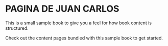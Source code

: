 PAGINA DE JUAN CARLOS
============================

This is a small sample book to give you a feel for how book content is
structured.

Check out the content pages bundled with this sample book to get started.
